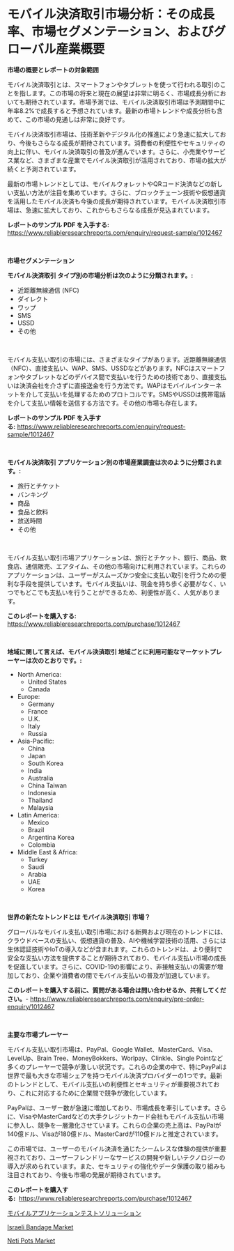 <p><h1>モバイル決済取引市場分析：その成長率、市場セグメンテーション、およびグローバル産業概要</h1></p><p><strong>市場の概要とレポートの対象範囲</strong></p>
<p><p>モバイル決済取引とは、スマートフォンやタブレットを使って行われる取引のことを指します。この市場の将来と現在の展望は非常に明るく、市場成長分析においても期待されています。市場予測では、モバイル決済取引市場は予測期間中に年率8.2%で成長すると予想されています。最新の市場トレンドや成長分析も含めて、この市場の見通しは非常に良好です。</p><p>モバイル決済取引市場は、技術革新やデジタル化の推進により急速に拡大しており、今後もさらなる成長が期待されています。消費者の利便性やセキュリティの向上に伴い、モバイル決済取引の普及が進んでいます。さらに、小売業やサービス業など、さまざまな産業でモバイル決済取引が活用されており、市場の拡大が続くと予測されています。</p><p>最新の市場トレンドとしては、モバイルウォレットやQRコード決済などの新しい支払い方法が注目を集めています。さらに、ブロックチェーン技術や仮想通貨を活用したモバイル決済も今後の成長が期待されています。モバイル決済取引市場は、急速に拡大しており、これからもさらなる成長が見込まれています。</p></p>
<p><strong>レポートのサンプル PDF を入手する:</strong> <a href="https://www.reliableresearchreports.com/enquiry/request-sample/1012467">https://www.reliableresearchreports.com/enquiry/request-sample/1012467</a></p>
<p>&nbsp;</p>
<p><strong>市場セグメンテーション</strong></p>
<p><strong>モバイル決済取引 タイプ別の市場分析は次のように分類されます。:</strong></p>
<p><ul><li>近距離無線通信 (NFC)</li><li>ダイレクト</li><li>ワップ</li><li>SMS</li><li>USSD</li><li>その他</li></ul></p>
<p>&nbsp;</p>
<p><p>モバイル支払い取引の市場には、さまざまなタイプがあります。近距離無線通信（NFC）、直接支払い、WAP、SMS、USSDなどがあります。NFCはスマートフォンやタブレットなどのデバイス間で支払いを行うための技術であり、直接支払いは決済会社を介さずに直接送金を行う方法です。WAPはモバイルインターネットを介して支払いを処理するためのプロトコルです。SMSやUSSDは携帯電話を介して支払い情報を送信する方法です。その他の市場も存在します。</p></p>
<p><strong>レポートのサンプル PDF を入手する:</strong>&nbsp;<a href="https://www.reliableresearchreports.com/enquiry/request-sample/1012467">https://www.reliableresearchreports.com/enquiry/request-sample/1012467</a></p>
<p>&nbsp;</p>
<p><strong> モバイル決済取引 アプリケーション別の市場産業調査は次のように分類されます。:</strong></p>
<p><ul><li>旅行とチケット</li><li>バンキング</li><li>商品</li><li>食品と飲料</li><li>放送時間</li><li>その他</li></ul></p>
<p>&nbsp;</p>
<p><p>モバイル支払い取引市場アプリケーションは、旅行とチケット、銀行、商品、飲食店、通信販売、エアタイム、その他の市場向けに利用されています。これらのアプリケーションは、ユーザーがスムーズかつ安全に支払い取引を行うための便利な手段を提供しています。モバイル支払いは、現金を持ち歩く必要がなく、いつでもどこでも支払いを行うことができるため、利便性が高く、人気があります。</p></p>
<p><strong>このレポートを購入する:</strong>&nbsp; <a href="https://www.reliableresearchreports.com/purchase/1012467">https://www.reliableresearchreports.com/purchase/1012467</a></p>
<p>&nbsp;</p>
<p><strong>地域に関して言えば、モバイル決済取引 地域ごとに利用可能なマーケットプレーヤーは次のとおりです。:</strong></p>
<p><ul>
    <li>
        North America:
        <ul>
            <li>United States</li>
            <li>Canada</li>
        </ul>
    </li>
    <li>
        Europe:
        <ul>
            <li>Germany</li>
            <li>France</li>
            <li>U.K.</li>
            <li>Italy</li>
            <li>Russia</li>
        </ul>
    </li>
    <li>
        Asia-Pacific:
        <ul>
            <li>China</li>
            <li>Japan</li>
            <li>South Korea</li>
            <li>India</li>
            <li>Australia</li>
            <li>China Taiwan</li>
            <li>Indonesia</li>
            <li>Thailand</li>
            <li>Malaysia</li>
        </ul>
    </li>
    <li>
        Latin America:
        <ul>
            <li>Mexico</li>
            <li>Brazil</li>
            <li>Argentina Korea</li>
            <li>Colombia</li>
        </ul>
    </li>
    <li>
        Middle East & Africa:
        <ul>
            <li>Turkey</li>
            <li>Saudi</li>
            <li>Arabia</li>
            <li>UAE</li>
            <li>Korea</li>
        </ul>
    </li>
    </ul></p>
<p>&nbsp;</p>
<p><strong>世界の新たなトレンドとは モバイル決済取引 市場？</strong></p>
<p><p>グローバルなモバイル支払い取引市場における新興および現在のトレンドには、クラウドベースの支払い、仮想通貨の普及、AIや機械学習技術の活用、さらには生体認証技術やIoTの導入などが含まれます。これらのトレンドは、より便利で安全な支払い方法を提供することが期待されており、モバイル支払い市場の成長を促進しています。さらに、COVID-19の影響により、非接触支払いの需要が増加しており、企業や消費者の間でモバイル支払いの普及が加速しています。</p></p>
<p><strong>このレポートを購入する前に、質問がある場合は問い合わせるか、共有してください。</strong>- <a href="https://www.reliableresearchreports.com/enquiry/pre-order-enquiry/1012467">https://www.reliableresearchreports.com/enquiry/pre-order-enquiry/1012467</a></p>
<p>&nbsp;</p>
<p><strong>主要な市場プレーヤー</strong></p>
<p><p>モバイル支払い取引市場は、PayPal、Google Wallet、MasterCard、Visa、LevelUp、Brain Tree、MoneyBokkers、Worlpay、Clinkle、Single Pointなど多くのプレーヤーで競争が激しい状況です。これらの企業の中で、特にPayPalは世界で最も大きな市場シェアを持つモバイル決済プロバイダーの1つです。最新のトレンドとして、モバイル支払いの利便性とセキュリティが重要視されており、これに対応するために企業間で競争が激化しています。</p><p>PayPalは、ユーザー数が急速に増加しており、市場成長を牽引しています。さらに、VisaやMasterCardなどの大手クレジットカード会社もモバイル支払い市場に参入し、競争を一層激化させています。これらの企業の売上高は、PayPalが140億ドル、Visaが180億ドル、MasterCardが110億ドルと推定されています。</p><p>この市場では、ユーザーのモバイル決済を通じたシームレスな体験の提供が重要視されており、ユーザーフレンドリーなサービスの開発や新しいテクノロジーの導入が求められています。また、セキュリティの強化やデータ保護の取り組みも注目されており、今後も市場の発展が期待されています。</p></p>
<p><strong>このレポートを購入する:</strong>&nbsp;&nbsp;<a href="https://www.reliableresearchreports.com/purchase/1012467">https://www.reliableresearchreports.com/purchase/1012467</a></p>
<p><p><a href="https://github.com/SarahFahey88/Market-Research-Report-List-1/blob/main/34809026181.md">モバイルアプリケーションテストソリューション</a></p><p><a href="https://github.com/ashepherd82/Market-Research-Report-List-3/blob/main/israeli-bandage-market.md">Israeli Bandage Market</a></p><p><a href="https://github.com/irfadac/Market-Research-Report-List-2/blob/main/neti-pots-market.md">Neti Pots Market</a></p></p>